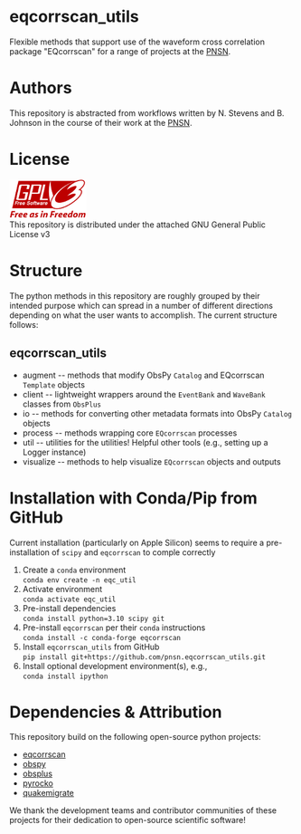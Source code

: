 # eqcorrscan_utils
Flexible methods that support use of the waveform cross correlation package "EQcorrscan" for a range of projects at the [PNSN](https://pnsn.org).

# Authors  
This repository is abstracted from workflows written by N. Stevens and B. Johnson in the course of their work at the [PNSN](https://pnsn.org).

# License
![image](./docs/images/gplv3-with-text-136x68.png)  
This repository is distributed under the attached GNU General Public License v3

# Structure  
The python methods in this repository are roughly grouped by their intended purpose
which can spread in a number of different directions depending on what the user wants
to accomplish. The current structure follows:

## eqcorrscan_utils  
 - augment -- methods that modify ObsPy `Catalog` and EQcorrscan `Template` objects  
 - client -- lightweight wrappers around the `EventBank` and `WaveBank` classes from `ObsPlus`  
 - io -- methods for converting other metadata formats into ObsPy `Catalog` objects  
 - process -- methods wrapping core `EQcorrscan` processes  
 - util -- utilities for the utilities! Helpful other tools (e.g., setting up a Logger instance)  
 - visualize -- methods to help visualize `EQcorrscan` objects and outputs  

# Installation with Conda/Pip from GitHub
Current installation (particularly on Apple Silicon) seems to require
a pre-installation of `scipy` and `eqcorrscan` to comple correctly

1) Create a `conda` environment  
```conda env create -n eqc_util```  
2) Activate environment  
```conda activate eqc_util``` 
3) Pre-install dependencies  
```conda install python=3.10 scipy git```  
4) Pre-install `eqcorrscan` per their `conda` instructions  
```conda install -c conda-forge eqcorrscan```  
5) Install `eqcorrscan_utils` from GitHub  
```pip install git+https://github.com/pnsn.eqcorrscan_utils.git```  
6) Install optional development environment(s), e.g.,  
```conda install ipython```  

# Dependencies & Attribution
This repository build on the following open-source python projects:  
 * [eqcorrscan](https://eqcorrscan.readthedocs.io/en/latest/index.html)
 * [obspy](https://obspy.org)
 * [obsplus](https://niosh-mining.github.io/obsplus/versions/latest/index.html)
 * [pyrocko](https://pyrocko.org)  
 * [quakemigrate](https://quakemigrate.readthedocs.io/en/latest/index.html)
 
We thank the development teams and contributor communities of these projects for their dedication to open-source scientific software!